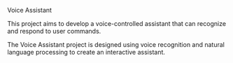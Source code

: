 Voice Assistant

This project aims to develop a voice-controlled assistant that can recognize and respond to user commands.

The Voice Assistant project is designed using voice recognition and natural language processing to create an interactive assistant.
